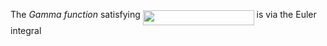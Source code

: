 The *Gamma function* satisfying <img src="https://rawgit.com/karims/dynamic-programming/master/svgs/a5b96bf2d8bd9059bb958841ba3f2beb.svg?invert_in_darkmode&sanitize=true" align=middle width=177.77390234999996pt height=24.65753399999998pt/> is via the Euler integral
